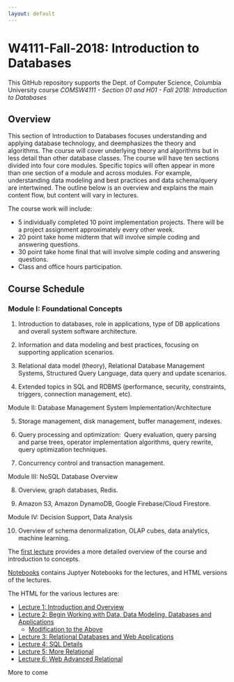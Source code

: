 ```yaml
---
layout: default
---
```


# W4111-Fall-2018: Introduction to Databases

This GitHub repository supports the Dept. of Computer Science, Columbia University course
_COMSW4111 - Section 01 and H01 - Fall 2018: Introduction to Databases_

## Overview

This section of Introduction to Databases focuses understanding and applying database technology, and deemphasizes the theory and algorithms.
The course will cover underlying theory and algorithms but in less detail than other database classes.
The course will have ten sections divided into four core modules. Specific topics will often appear in more than
one section of a module and across modules. For example, understanding data modeling and best practices and data schema/query are intertwined.
The outline below is an overview and explains the main content flow, but content will vary in lectures.

The course work will include:

- 5 individually completed 10 point implementation projects. There will be a project assignment approximately every other week.
- 20 point take home midterm that will involve simple coding and answering questions.
- 30 point take home final that will involve simple coding and answering questions.
- Class and office hours participation.

## Course Schedule

### Module I: Foundational Concepts

1. Introduction to databases, role in applications, type of DB applications and overall system software architecture.

2. Information and data modeling and best practices, focusing on supporting application scenarios.

3. Relational data model (theory), Relational Database Management Systems, Structured Query Language, data query and update scenarios.

4. Extended topics in SQL and RDBMS (performance, security, constraints, triggers, connection management, etc).

 Module II: Database Management System Implementation/Architecture

5. Storage management, disk management, buffer management, indexes.

6. Query processing and optimization:  Query evaluation, query parsing and parse trees, operator implementation algorithms, query rewrite, query optimization techniques.

7. Concurrency control and transaction management.

 Module III: NoSQL Database Overview

8. Overview, graph databases, Redis.

9. Amazon S3, Amazon DynamoDB, Google Firebase/Cloud Firestore.

 Module IV: Decision Support, Data Analysis

10. Overview of schema denormalization, OLAP cubes, data analytics, machine learning.

The [first lecture](./Notebooks/w4111-L1-f2018-Introduction.html) provides a more detailed overview of the course and introduction to concepts.

[Notebooks](./Notebooks) contains Juptyer Notebooks for the lectures, and
HTML versions of the lectures.

The HTML for the various lectures are:
- [Lecture 1: Introduction and Overview](./Notebooks/w4111-L1-f2018-Introduction.html)
- [Lecture 2: Begin Working with Data, Data Modeling, Databases and Applications](./Notebooks/w4111-L2-f2018-ModelRelational.html)
    - [Modification to the Above](./Notebooks/w4111-L2-f2018-ModelRelational-V2.html)
- [Lecture 3: Relational Databases and Web Applications](./Notebooks/w4111-L3-f2018-RelationalAndWebV1.html)
- [Lecture 4: SQL Details](./Notebooks/w4111-L4-f2018-SQL-Details.html)
- [Lecture 5: More Relational](./Notebooks/w4111-L5-f2018-More-Relational.html)
- [Lecture 6: Web Advanced Relational](./Notebooks/w4111-L5-f2018-Web-Advanced-Relational.html)

More to come